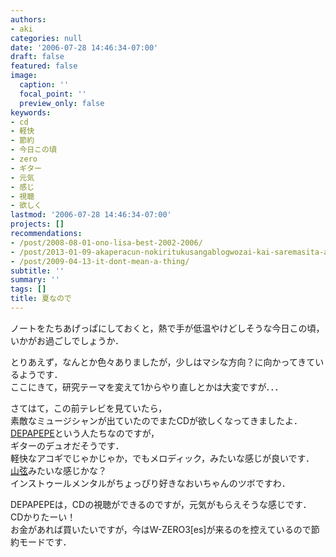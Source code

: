 ```yaml
---
authors:
- aki
categories: null
date: '2006-07-28 14:46:34-07:00'
draft: false
featured: false
image:
  caption: ''
  focal_point: ''
  preview_only: false
keywords:
- cd
- 軽快
- 節約
- 今日この頃
- zero
- ギター
- 元気
- 感じ
- 視聴
- 欲しく
lastmod: '2006-07-28 14:46:34-07:00'
projects: []
recommendations:
- /post/2008-08-01-ono-lisa-best-2002-2006/
- /post/2013-01-09-akaperacun-nokiritukusangablogwozai-kai-saremasita-a-cappella-best-ofgasu-di/
- /post/2009-04-13-it-dont-mean-a-thing/
subtitle: ''
summary: ''
tags: []
title: 夏なので
---
```


ノートをたちあげっぱにしておくと，熱で手が低温やけどしそうな今日この頃，いかがお過ごしでしょうか．  
  
とりあえず，なんとか色々ありましたが，少しはマシな方向？に向かってきているようです．  
ここにきて，研究テーマを変えて1からやり直しとかは大変ですが．．．  
  
  
さてはて，この前テレビを見ていたら，  
素敵なミュージシャンが出ていたのでまたCDが欲しくなってきましたよ．  
[DEPAPEPE](http://www.sonymusic.co.jp/depapepe/)という人たちなのですが，  
ギターのデュオだそうです．  
軽快なアコギでじゃかじゃか，でもメロディック，みたいな感じが良いです．  
[山弦](http://www.universal-music.co.jp/yamagen/index.html)みたいな感じかな？  
インストゥールメンタルがちょっぴり好きなおいちゃんのツボですわ．  
  
DEPAPEPEは，CDの視聴ができるのですが，元気がもらえそうな感じです．  
CDかりたーい！  
お金があれば買いたいですが，今はW-ZERO3[es]が来るのを控えているので節約モードです．